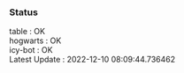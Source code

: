 ### Status


table : OK  
hogwarts : OK  
icy-bot : OK  
Latest Update : 2022-12-10 08:09:44.736462
